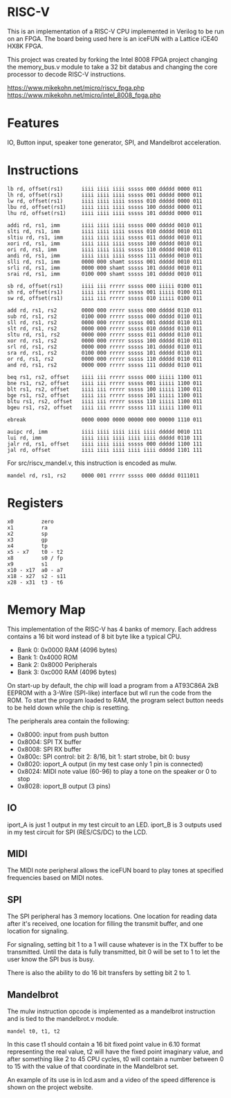 RISC-V
======

This is an implementation of a RISC-V CPU implemented in Verilog
to be run on an FPGA. The board being used here is an iceFUN with
a Lattice iCE40 HX8K FPGA.

This project was created by forking the Intel 8008 FPGA project
changing the memory_bus.v module to take a 32 bit databus and
changing the core processor to decode RISC-V instructions.

https://www.mikekohn.net/micro/riscv_fpga.php
https://www.mikekohn.net/micro/intel_8008_fpga.php

Features
========

IO, Button input, speaker tone generator, SPI, and Mandelbrot acceleration.

Instructions
============

    lb rd, offset(rs1)      iiii iiii iiii sssss 000 ddddd 0000 011
    lh rd, offset(rs1)      iiii iiii iiii sssss 001 ddddd 0000 011
    lw rd, offset(rs1)      iiii iiii iiii sssss 010 ddddd 0000 011
    lbu rd, offset(rs1)     iiii iiii iiii sssss 100 ddddd 0000 011
    lhu rd, offset(rs1)     iiii iiii iiii sssss 101 ddddd 0000 011

    addi rd, rs1, imm       iiii iiii iiii sssss 000 ddddd 0010 011
    slti rd, rs1, imm       iiii iiii iiii sssss 010 ddddd 0010 011
    sltiu rd, rs1, imm      iiii iiii iiii sssss 011 ddddd 0010 011
    xori rd, rs1, imm       iiii iiii iiii sssss 100 ddddd 0010 011
    ori rd, rs1, imm        iiii iiii iiii sssss 110 ddddd 0010 011
    andi rd, rs1, imm       iiii iiii iiii sssss 111 ddddd 0010 011
    slli rd, rs1, imm       0000 000 shamt sssss 001 ddddd 0010 011
    srli rd, rs1, imm       0000 000 shamt sssss 101 ddddd 0010 011
    srai rd, rs1, imm       0100 000 shamt sssss 101 ddddd 0010 011

    sb rd, offset(rs1)      iiii iii rrrrr sssss 000 iiiii 0100 011
    sh rd, offset(rs1)      iiii iii rrrrr sssss 001 iiiii 0100 011
    sw rd, offset(rs1)      iiii iii rrrrr sssss 010 iiiii 0100 011

    add rd, rs1, rs2        0000 000 rrrrr sssss 000 ddddd 0110 011
    sub rd, rs1, rs2        0100 000 rrrrr sssss 000 ddddd 0110 011
    sll rd, rs1, rs2        0000 000 rrrrr sssss 001 ddddd 0110 011
    slt rd, rs1, rs2        0000 000 rrrrr sssss 010 ddddd 0110 011
    sltu rd, rs1, rs2       0000 000 rrrrr sssss 011 ddddd 0110 011
    xor rd, rs1, rs2        0000 000 rrrrr sssss 100 ddddd 0110 011
    srl rd, rs1, rs2        0000 000 rrrrr sssss 101 ddddd 0110 011
    sra rd, rs1, rs2        0100 000 rrrrr sssss 101 ddddd 0110 011
    or rd, rs1, rs2         0000 000 rrrrr sssss 110 ddddd 0110 011
    and rd, rs1, rs2        0000 000 rrrrr sssss 111 ddddd 0110 011

    beq rs1, rs2, offset    iiii iii rrrrr sssss 000 iiiii 1100 011
    bne rs1, rs2, offset    iiii iii rrrrr sssss 001 iiiii 1100 011
    blt rs1, rs2, offset    iiii iii rrrrr sssss 100 iiiii 1100 011
    bge rs1, rs2, offset    iiii iii rrrrr sssss 101 iiiii 1100 011
    bltu rs1, rs2, offset   iiii iii rrrrr sssss 110 iiiii 1100 011
    bgeu rs1, rs2, offset   iiii iii rrrrr sssss 111 iiiii 1100 011

    ebreak                  0000 0000 0000 00000 000 00000 1110 011

    auipc rd, imm           iiii iiii iiii iiii iiii ddddd 0010 111
    lui rd, imm             iiii iiii iiii iiii iiii ddddd 0110 111
    jalr rd, rs1, offset    iiii iiii iiii sssss 000 ddddd 1100 111
    jal rd, offset          iiii iiii iiii iiii iiii ddddd 1101 111

For src/riscv_mandel.v, this instruction is encoded as mulw.

    mandel rd, rs1, rs2     0000 001 rrrrr sssss 000 ddddd 0111011

Registers
=========
    x0         zero
    x1         ra
    x2         sp
    x3         gp
    x4         tp
    x5 - x7    t0 - t2
    x8         s0 / fp
    x9         s1
    x10 - x17  a0 - a7
    x18 - x27  s2 - s11
    x28 - x31  t3 - t6

Memory Map
==========

This implementation of the RISC-V has 4 banks of memory. Each address
contains a 16 bit word instead of 8 bit byte like a typical CPU.

* Bank 0: 0x0000 RAM (4096 bytes)
* Bank 1: 0x4000 ROM
* Bank 2: 0x8000 Peripherals
* Bank 3: 0xc000 RAM (4096 bytes)

On start-up by default, the chip will load a program from a AT93C86A
2kB EEPROM with a 3-Wire (SPI-like) interface but wll run the code
from the ROM. To start the program loaded to RAM, the program select
button needs to be held down while the chip is resetting.

The peripherals area contain the following:

* 0x8000: input from push button
* 0x8004: SPI TX buffer
* 0x8008: SPI RX buffer
* 0x800c: SPI control: bit 2: 8/16, bit 1: start strobe, bit 0: busy
* 0x8020: ioport_A output (in my test case only 1 pin is connected)
* 0x8024: MIDI note value (60-96) to play a tone on the speaker or 0 to stop
* 0x8028: ioport_B output (3 pins)

IO
--

iport_A is just 1 output in my test circuit to an LED.
iport_B is 3 outputs used in my test circuit for SPI (RES/CS/DC) to the LCD.

MIDI
----

The MIDI note peripheral allows the iceFUN board to play tones at specified
frequencies based on MIDI notes.

SPI
---

The SPI peripheral has 3 memory locations. One location for reading
data after it's received, one location for filling the transmit buffer,
and one location for signaling.

For signaling, setting bit 1 to a 1 will cause whatever is in the TX
buffer to be transmitted. Until the data is fully transmitted, bit 0
will be set to 1 to let the user know the SPI bus is busy.

There is also the ability to do 16 bit transfers by setting bit 2 to 1.

Mandelbrot
----------

The mulw instruction opcode is implemented as a mandelbrot instruction
and is tied to the mandelbrot.v module.

    mandel t0, t1, t2

In this case t1 should contain a 16 bit fixed point value in 6.10 format
representing the real value, t2 will have the fixed point imaginary value,
and after something like 2 to 45 CPU cycles, t0 will contain a number between
0 to 15 with the value of that coordinate in the Mandelbrot set.

An example of its use is in lcd.asm and a video of the speed difference is
shown on the project website.

